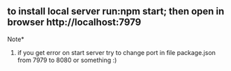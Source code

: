 to install local server run:npm start; 
then open in browser http://localhost:7979
-----------------
Note* 

1. if you get error on start server try to change port in file package.json from 7979 to 8080 or something :)


